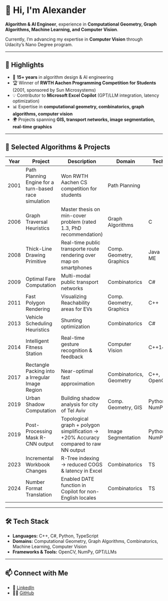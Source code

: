 # 👋 Hi, I'm Alexander

**Algorithm & AI Engineer**, experience in **Computational Geometry, Graph Algorithms, Machine Learning, and Computer Vision**.  

Currently, I’m advancing my expertise in **Computer Vision** through Udacity’s Nano Degree program.

---

## 🚀 Highlights

- 🧠 **15+ years** in algorithm design & AI engineering  
- 🏆 Winner of **RWTH Aachen Programming Competition for Students** (2001, sponsored by Sun Microsystems)  
- 💡 Contributor to **Microsoft Excel Copilot** (GPT/LLM integration, latency optimization)  
- 📊 Expertise in **computational geometry, combinatorics, graph algorithms, computer vision**  
- 🌍 Projects spanning **GIS, transport networks, image segmentation, real-time graphics**

---

## 🧩 Selected Algorithms & Projects

| Year | Project | Description | Domain | Tech |
|------|----------|-------------|--------|------|
| 2001 | Path Planning Engine for a turn-based race simulation | Won RWTH Aachen CS competition for students | Path Planning |
| 2006 | Graph Traversal Heuristics | Master thesis on min-cover problem (rated 1.3, PhD recommendation) | Graph Algorithms | C |
| 2008 | Thick-Line Drawing Primitive | Real-time public transporte route rendering over map on smartphones | Comp. Geometry, Graphics | Java ME |
| 2009 | Optimal Fare Computation | Multi-modal public transport networks | Combinatorics | C# |
| 2011 | Fast Polygon Rendering | Visualizing Reachability areas for EVs| Comp. Geometry, Graphics | C++ |
| 2013 | Vehicle Scheduling Heuristics | Shunting optimization | Combinatorics | C# |
| 2014 | Intelligent Fitness Station | Real-time gesture recognition & feedback | Computer Vision | C++14 |
| 2017 | Rectangle Packing into a Irregular Image Region | Near-optimal fast approximation | Combinatorics, Geometry | C++, OpenCV |
| 2019 | Urban Shadow Computation | Building shadow analysis for  city of Tel Aviv | Comp. Geometry, GIS | Python, NumPy |
| 2019 | Post-Processing Mask R-CNN output | Topological graph + polygon simplification → +20% Accuracy compared to raw NN output | Image Segmentation | Python, NumPy |
| 2023 | Incremental Workbook Changes | R-Tree indexing → reduced COGS & latency in Excel | Combinatorics | TS |
| 2024 | Number Format Translation | Enabled DATE function in Copilot for non-English locales | Combinatorics | TS |

---

## 🛠️ Tech Stack

- **Languages:** C++, C#, Python, TypeScript  
- **Domains:** Computational Geometry, Graph Algorithms, Combinatorics, Machine Learning, Computer Vision  
- **Frameworks & Tools:** OpenCV, NumPy, GPT/LLMs

---

## 📫 Connect with Me

- 💼 [LinkedIn](https://www.linkedin.com/in/alexanderharitonov/)
- 🧑‍💻 [GitHub](https://github.com/AlexanderHaritonov)
